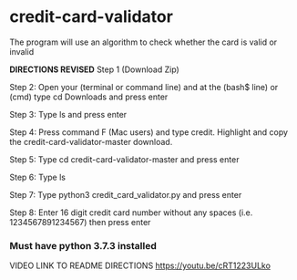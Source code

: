 # credit-card-validator
The program will use an algorithm to check whether the card is valid or invalid

**DIRECTIONS REVISED**
Step 1 (Download Zip)

Step 2: Open your (terminal or command line) and at the (bash$ line) or (cmd) type cd Downloads and press enter

Step 3: Type ls and press enter

Step 4: Press command F (Mac users) and type credit. Highlight and copy the credit-card-validator-master download.

Step 5: Type cd credit-card-validator-master and press enter

Step 6: Type ls

Step 7: Type python3 credit_card_validator.py and press enter

Step 8: Enter 16 digit credit card number without any spaces (i.e. 1234567891234567) then press enter

### Must have python 3.7.3 installed ###


VIDEO LINK TO README DIRECTIONS https://youtu.be/cRT1223ULko

